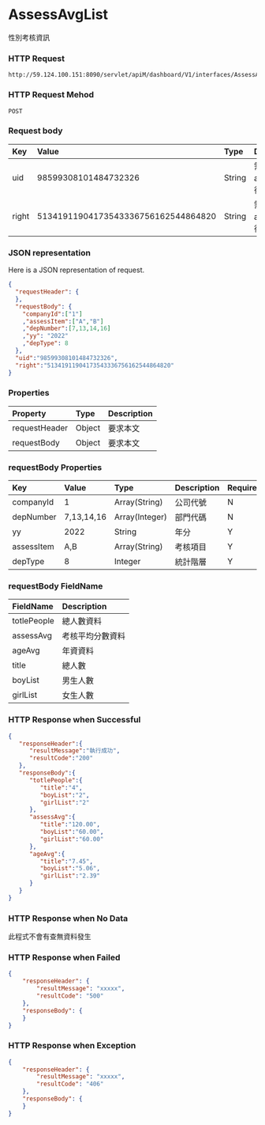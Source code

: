 # AssessAvgList
性別考核資訊

### HTTP Request
```
http://59.124.100.151:8090/servlet/apiM/dashboard/V1/interfaces/AssessAnalysis/AssessAvgList
```

### HTTP Request Mehod
```
POST
```

### Request body
| Key | Value | Type | Description |
|:----------|:-------------|:-----|:------------|
| uid | 98599308101484732326 | String | 需透過apiLogin取得
| right | 51341911904173543336756162544864820 | String | 需透過apiLogin取得 |

### JSON representation

Here is a JSON representation of request.
```json
{
  "requestHeader": {
  },
  "requestBody": {
    "companyId":["1"]
    ,"assessItem":["A","B"]
    ,"depNumber":[7,13,14,16]
    ,"yy": "2022"
    ,"depType": 8
  },
  "uid":"98599308101484732326",
  "right":"51341911904173543336756162544864820"
}
```

### Properties
| Property | Type | Description |
|:---------|:-----|:------------|
| requestHeader | Object | 要求本文 |
| requestBody | Object | 要求本文 |

### requestBody Properties
| Key | Value | Type | Description | Required | Format |
|:----------|:-------------|:-----|:------------|:------------|:------------|
| companyId | 1 | Array(String) | 公司代號 | N | n/a |
| depNumber | 7,13,14,16 | Array(Integer) | 部門代碼 | N | n/a |
| yy | 2022 | String | 年分 | Y | YYYY |
| assessItem | A,B | Array(String) | 考核項目 | Y | n/a |
| depType | 8 | Integer | 統計階層 | Y | n/a |

### requestBody FieldName
| FieldName | Description |
|:----------|:-------------|
| totlePeople | 總人數資料 |
| assessAvg | 考核平均分數資料 |
| ageAvg | 年資資料 |
| title | 總人數 |
| boyList | 男生人數 |
| girlList | 女生人數 |

### HTTP Response when Successful
```json
{
   "responseHeader":{
      "resultMessage":"執行成功",
      "resultCode":"200"
   },
   "responseBody":{
      "totlePeople":{
         "title":"4",
         "boyList":"2",
         "girlList":"2"
      },
      "assessAvg":{
         "title":"120.00",
         "boyList":"60.00",
         "girlList":"60.00"
      },
      "ageAvg":{
         "title":"7.45",
         "boyList":"5.06",
         "girlList":"2.39"
      }
   }
}
```

### HTTP Response when No Data
此程式不會有查無資料發生

### HTTP Response when Failed
```json
{
    "responseHeader": {
        "resultMessage": "xxxxx",
        "resultCode": "500"
    },
    "responseBody": {
    }
}
```

### HTTP Response when Exception
```json
{
    "responseHeader": {
        "resultMessage": "xxxxx",
        "resultCode": "406"
    },
    "responseBody": {
    }
}
```
